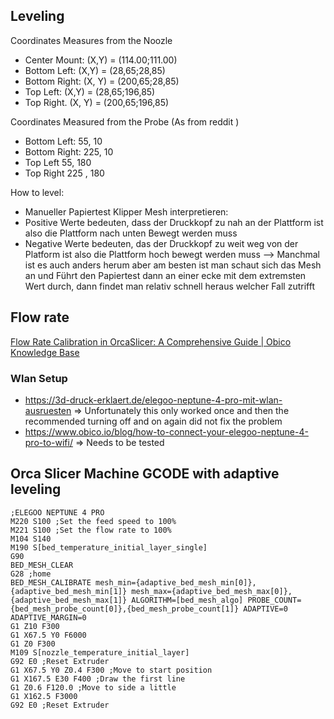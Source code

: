 
## Leveling

Coordinates Measures from the Noozle
* Center Mount: (X,Y) = (114.00;111.00)
* Bottom Left: (X,Y) = (28,65;28,85)
* Bottom Right: (X, Y) = (200,65;28,85)
* Top Left: (X,Y) = (28,65;196,85)
* Top Right. (X, Y) = (200,65;196,85)

Coordinates Measured from the Probe (As from reddit )
* Bottom Left: 55, 10
* Bottom Right: 225, 10
* Top Left 55, 180
* Top Right 225 , 180

How to level:

* Manueller Papiertest
Klipper Mesh interpretieren: 
* Positive Werte bedeuten, dass der Druckkopf zu nah an der Plattform ist also die Plattform nach unten Bewegt werden muss
* Negative Werte bedeuten, das der Druckkopf zu weit weg von der Platform ist also die Plattform hoch bewegt werden muss
--> Manchmal ist es auch anders herum aber am besten ist man schaut sich das Mesh an und Führt den Papiertest dann an einer ecke mit dem extremsten Wert durch, dann findet man relativ schnell heraus welcher Fall zutrifft
## Flow rate 

[Flow Rate Calibration in OrcaSlicer: A Comprehensive Guide | Obico Knowledge Base](https://www.obico.io/blog/flow-rate-calibration-orca-slicer-comprehensive-guide/)

### Wlan Setup 

* https://3d-druck-erklaert.de/elegoo-neptune-4-pro-mit-wlan-ausruesten &Rightarrow; Unfortunately this only worked once and then the recommended turning off and on again did not fix the problem
* https://www.obico.io/blog/how-to-connect-your-elegoo-neptune-4-pro-to-wifi/ &Rightarrow; Needs to be tested

## Orca Slicer Machine GCODE with adaptive leveling

```
;ELEGOO NEPTUNE 4 PRO
M220 S100 ;Set the feed speed to 100%
M221 S100 ;Set the flow rate to 100%
M104 S140
M190 S[bed_temperature_initial_layer_single]
G90
BED_MESH_CLEAR
G28 ;home
BED_MESH_CALIBRATE mesh_min={adaptive_bed_mesh_min[0]},{adaptive_bed_mesh_min[1]} mesh_max={adaptive_bed_mesh_max[0]},{adaptive_bed_mesh_max[1]} ALGORITHM=[bed_mesh_algo] PROBE_COUNT={bed_mesh_probe_count[0]},{bed_mesh_probe_count[1]} ADAPTIVE=0 ADAPTIVE_MARGIN=0
G1 Z10 F300
G1 X67.5 Y0 F6000
G1 Z0 F300
M109 S[nozzle_temperature_initial_layer]
G92 E0 ;Reset Extruder
G1 X67.5 Y0 Z0.4 F300 ;Move to start position
G1 X167.5 E30 F400 ;Draw the first line
G1 Z0.6 F120.0 ;Move to side a little
G1 X162.5 F3000
G92 E0 ;Reset Extruder
```